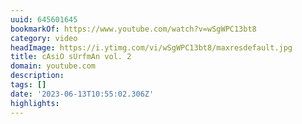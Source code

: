 ```yaml
---
uuid: 645601645
bookmarkOf: https://www.youtube.com/watch?v=wSgWPC13bt8
category: video
headImage: https://i.ytimg.com/vi/wSgWPC13bt8/maxresdefault.jpg
title: cAsiO sUrfmAn vol. 2
domain: youtube.com
description: 
tags: []
date: '2023-06-13T10:55:02.306Z'
highlights: 
---
```




